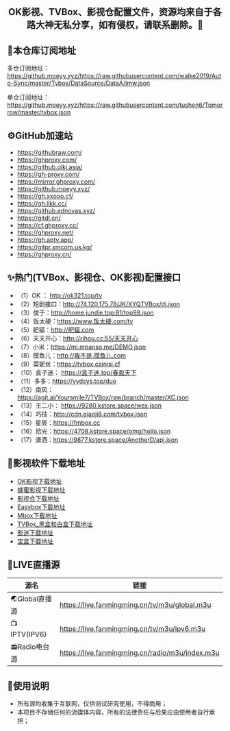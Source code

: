 ## ​<p align="center">OK影视、TVBox、影视仓配置文件，资源均来自于各路大神无私分享，如有侵权，请联系删除。🏅 <p align="center">

## 🔰本仓库订阅地址

多仓订阅地址：
https://github.moeyy.xyz/https://raw.githubusercontent.com/walke2019/Auto-Sync/master/Tvbox/DataSource/DataA/lmw.json

单仓订阅地址：
https://github.moeyy.xyz/https://raw.githubusercontent.com/tushen6/Tomorrow/master/tvbox.json

## ⚙️GitHub加速站 
- https://githubraw.com/ 
- https://ghproxy.com/
- https://github.qlkj.asia/
- https://gh-proxy.com/
- https://mirror.ghproxy.com/
- https://github.moeyy.xyz/      
- https://gh.xxooo.cf/
- https://gh.llkk.cc/
- https://github.ednovas.xyz/
- https://gitdl.cn/         
- https://cf.ghproxy.cc/
- https://ghproxy.net/
- https://gh.aptv.app/
- https://gitpr.xmcom.us.kg/
- https://ghproxy.cn/

## ✨热门(TVBox、影视仓、OK影视)配置接口
- （1）OK ： http://ok321.top/tv
- （2）短剧接口：http://74.120.175.78/JK/XYQTVBox/dj.json 
- （3）俊于：http://home.jundie.top:81/top98.json 
- （4）饭太硬：https://www.饭太硬.com/tv 
- （5）肥猫：http://肥猫.com 
- （6）天天开心：http://rihou.cc:55/天天开心 
- （7）小米：https://mi.mpanso.me/DEMO.json
- （8）摸鱼儿：http://我不是.摸鱼儿.com 
- （9）菜妮丝：https://tvbox.cainisi.cf 
- （10）盒子迷： https://盒子迷.top/春盈天下
- （11）多多：https://yydsys.top/duo 
- （12）南风：https://agit.ai/Yoursmile7/TVBox/raw/branch/master/XC.json 
- （13）王二小： https://9280.kstore.space/wex.json
- （14）巧技：http://cdn.qiaoji8.com/tvbox.json 
- （15）星辰：https://fmbox.cc 
- （16）拾光：https://4708.kstore.space/omg/hollo.json 
- （17）潇洒：https://9877.kstore.space/AnotherD/api.json

## 🔰影视软件下载地址
- [OK影视下载地址](https://pan.quark.cn/s/98112b510599)
- [蜂蜜影视下载地址](https://pan.quark.cn/s/f82e0b821ca3)
- [影视仓下载地址](https://pan.quark.cn/s/9a2e6f812b44)
- [Easybox下载地址](https://pan.quark.cn/s/e6fed8d4a909)
- [Mbox下载地址](https://pan.quark.cn/s/b89e98bb074d)
- [TVBox_黑盒和白盒下载地址](https://pan.quark.cn/s/1b3f61b2ce03)
- [影迷下载地址](https://pan.quark.cn/s/f1fd660ee727)
- [宝盒下载地址](https://pan.quark.cn/s/f59fa5a65305)

## 📡LIVE直播源
| 源名        | 链接   |
| --------   | -----  |
| 🌏Global直播源      | https://live.fanmingming.cn/tv/m3u/global.m3u   |
| 📺IPTV(IPV6)       |  https://live.fanmingming.cn/tv/m3u/ipv6.m3u   |
| 📻Radio电台源        |   https://live.fanmingming.cn/radio/m3u/index.m3u   | 


## 🫶使用说明
- 所有源均收集于互联网，仅供测试研究使用，不得商用；
- 本项目不存储任何的流媒体内容，所有的法律责任与后果应由使用者自行承担；


